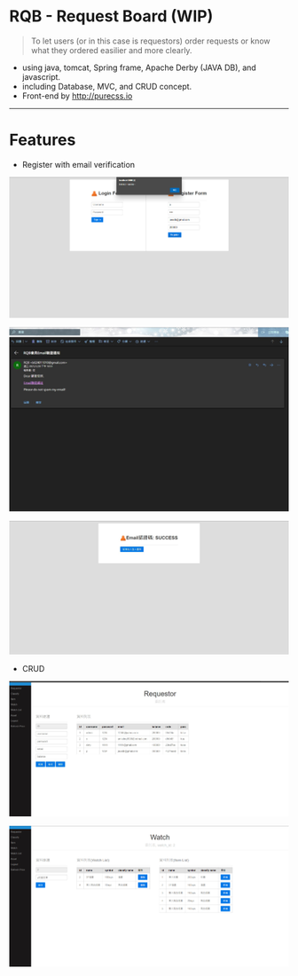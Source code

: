 # RQB - Request Board (WIP)
> To let users (or in this case is requestors) order requests or know what they ordered easilier and more clearly.

- using java, tomcat, Spring frame, Apache Derby (JAVA DB), and javascript.
- including Database, MVC, and CRUD concept.
- Front-end by http://purecss.io
----
# Features
- Register with email verification

![image](https://github.com/Stille-W/RQB/blob/master/pic/register.jpg)

![image](https://github.com/Stille-W/RQB/blob/master/pic/email%20verifying.jpg)

![image](https://github.com/Stille-W/RQB/blob/master/pic/email%20verifying-1.jpg)

- CRUD

![image](https://github.com/Stille-W/RQB/blob/master/pic/CRUD.jpg)

![image](https://github.com/Stille-W/RQB/blob/master/pic/CRUD-1%20.jpg)
